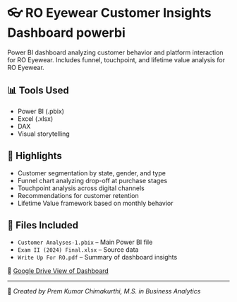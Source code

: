 # 👓 RO Eyewear Customer Insights Dashboard powerbi
Power BI dashboard analyzing customer behavior and platform interaction for RO Eyewear. Includes funnel, touchpoint, and lifetime value analysis for RO Eyewear.

## 📊 Tools Used
- Power BI (.pbix)
- Excel (.xlsx)
- DAX
- Visual storytelling

## 📘 Highlights
- Customer segmentation by state, gender, and type
- Funnel chart analyzing drop-off at purchase stages
- Touchpoint analysis across digital channels
- Recommendations for customer retention
- Lifetime Value framework based on monthly behavior

## 📂 Files Included
- `Customer Analyses-1.pbix` – Main Power BI file
- `Exam II (2024) Final.xlsx` – Source data
- `Write Up For RO.pdf` – Summary of dashboard insights

📎 [Google Drive View of Dashboard](https://drive.google.com/...)

---

📌 *Created by Prem Kumar Chimakurthi, M.S. in Business Analytics*
